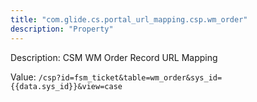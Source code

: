 ```yaml
---
title: "com.glide.cs.portal_url_mapping.csp.wm_order"
description: "Property"
---
```


Description: CSM WM Order Record URL Mapping

Value: `/csp?id=fsm_ticket&table=wm_order&sys_id={{data.sys_id}}&view=case`